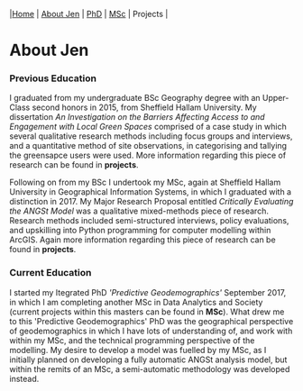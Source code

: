 |[Home](index.md)    | [About Jen](AboutJen.md) |   [PhD](PhD.md)  | [MSc](MSc.md)    | Projects  | 

# About Jen

### Previous Education
I graduated from my undergraduate BSc Geography degree with an Upper-Class second honors in 2015, from Sheffield Hallam University.
My dissertation *An Investigation on the Barriers Affecting Access to and Engagement with Local Green Spaces* comprised of a case study
in which several qualitative research methods including focus groups and interviews, and a quantitative method of site observations, in 
categorising and tallying the greensapce users were used. More information regarding this piece of research can be found in **projects**.

Following on from my BSc I undertook my MSc, again at Sheffield Hallam University in Geographical Information Systems, 
in which I graduated with a distinction in 2017. My Major Research Proposal entitled *Critically Evaluating the ANGSt Model* was a qualitative mixed-methods
piece of research. Research methods included semi-structured interviews, policy evaluations, and upskilling into Python programming for computer modelling within ArcGIS. Again more information regarding this piece of research can be found in **projects**.

### Current Education
I started my Itegrated PhD *'Predictive Geodemographics'* September 2017, in which I am completing another MSc in Data Analytics and Society (current projects within this masters can be found in **MSc**). 
What drew me to this 'Predictive Geodemographics' PhD was the geographical perspective of geodemographics in which 
I have lots of understanding of, and work with within my MSc, and the technical programming perspective of the modelling. 
My desire to develop a model was fuelled by my MSc, as I initially planned on developing a fully automatic ANGSt analysis model, 
but within the remits of an MSc, a semi-automatic methodology was developed instead. 





